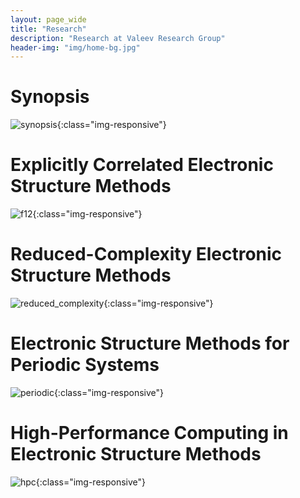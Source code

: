 ```yaml
---
layout: page_wide
title: "Research"
description: "Research at Valeev Research Group"
header-img: "img/home-bg.jpg"
---
```


# Synopsis

![synopsis](../img/research/synopsis.jpg){:class="img-responsive"}


# Explicitly Correlated Electronic Structure Methods
![f12](../img/research/explicitly_correlated.jpg){:class="img-responsive"}

# Reduced-Complexity Electronic Structure Methods
![reduced_complexity](../img/research/reduced_complexity.jpg){:class="img-responsive"}

# Electronic Structure Methods for Periodic Systems
![periodic](../img/research/periodic.jpg){:class="img-responsive"}

# High-Performance Computing in Electronic Structure Methods
![hpc](../img/research/hpc.jpg){:class="img-responsive"}